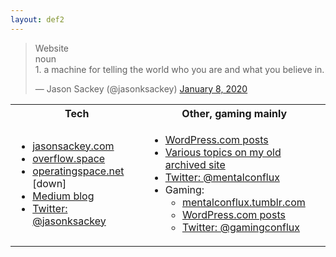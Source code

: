 ```yaml
---
layout: def2
---
```


<blockquote class="twitter-tweet"><p lang="en" dir="ltr">Website<br>noun<br>1. a machine for telling the world who you are and what you believe in.</p>&mdash; Jason Sackey (@jasonksackey) <a href="https://twitter.com/jasonksackey/status/1214977623840960512?ref_src=twsrc%5Etfw">January 8, 2020</a></blockquote> <script async src="https://platform.twitter.com/widgets.js" charset="utf-8"></script>

<table width="100%">
<tbody>
<tr>
<th>Tech</th>
<th>Other, gaming mainly</th>
</tr>
<tr>
<td>
<ul>
<li><a href="http://jasonsackey.com">jasonsackey.com</a></li>
<li><a href="http://overflow.space">overflow.space</a></li>
<li><a href="http://operatingspace.net">operatingspace.net</a> [down]</li>
<li><a href="https://medium.com/@jason.sackey">Medium blog</a></li>
<li><a href="https://mobile.twitter.com/jasonksackey">Twitter: @jasonksackey</a></li>
</ul>
</td>
<td>
<ul>
<li><a href="https://mentalconflux.wordpress.com/">WordPress.com posts</a></li>
<li><a href="http://mentalconflux.com/archive">Various topics on my old archived site</a></li>
<li><a href="https://twitter.com/mentalconflux">Twitter: @mentalconflux</a></li>
<li>Gaming:
<ul>
<li><a href="https://mentalconflux.tumblr.com">mentalconflux.tumblr.com</a></li>
<li><a href="https://mentalconflux.wordpress.com/category/videogames/">WordPress.com posts</a></li>
<li><a href="https://twitter.com/gamingconflux">Twitter: @gamingconflux</a></li>
</ul>
</li>
</ul>
</td>
</tr>
</tbody>
</table>
